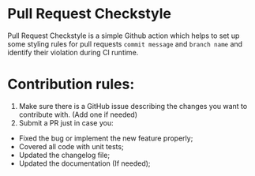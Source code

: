 # Pull Request Checkstyle

Pull Request Checkstyle is a simple Github action which helps to set up some styling rules for pull requests `commit message` and `branch name`
and identify their violation during CI runtime.

# Contribution rules:
1. Make sure there is a GitHub issue describing the changes you want to contribute with. (Add one if needed)
2. Submit a PR just in case you:
  - Fixed the bug or implement the new feature properly;
  - Covered all code with unit tests;
  - Updated the changelog file;
  - Updated the documentation (If needed);